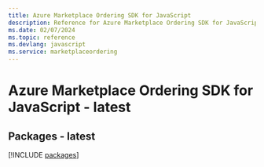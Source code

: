 ```yaml
---
title: Azure Marketplace Ordering SDK for JavaScript
description: Reference for Azure Marketplace Ordering SDK for JavaScript
ms.date: 02/07/2024
ms.topic: reference
ms.devlang: javascript
ms.service: marketplaceordering
---
```

# Azure Marketplace Ordering SDK for JavaScript - latest
## Packages - latest
[!INCLUDE [packages](marketplace-ordering-index.md)]